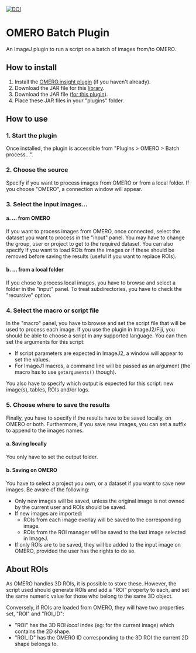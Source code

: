 [![DOI](https://img.shields.io/badge/DOI-10.12688%2Ff1000research.110385.2-GREEN)](https://doi.org/10.12688/f1000research.110385.2)

# OMERO Batch Plugin

An ImageJ plugin to run a script on a batch of images from/to OMERO.

## How to install

1. Install the [OMERO.insight plugin](https://omero-guides.readthedocs.io/en/latest/fiji/docs/installation.html) (if you
   haven't already).
2. Download the JAR file for this [library](https://github.com/GReD-Clermont/simple-omero-client/releases/tag/5.12.1/).
3. Download the JAR file ([for this plugin](https://github.com/GReD-Clermont/omero_batch-plugin/releases/tag/1.0.5/)).
4. Place these JAR files in your "plugins" folder.

## How to use

### 1. Start the plugin

Once installed, the plugin is accessible from "Plugins > OMERO > Batch process...".

### 2. Choose the source

Specify if you want to process images from OMERO or from a local folder. If you choose "OMERO", a connection window will
appear.

### 3. Select the input images...

#### a. ... from OMERO

If you want to process images from OMERO, once connected, select the dataset you want to process in the "input" panel.
You may have to change the group, user or project to get to the required dataset. You can also specify if you want to
load ROIs from the images or if these should be removed before saving the results (useful if you want to replace ROIs).

#### b. ... from a local folder

If you chose to process local images, you have to browse and select a folder in the "input" panel. To treat
subdirectories, you have to check the "recursive" option.

### 4. Select the macro or script file

In the "macro" panel, you have to browse and set the script file that will be used to process each image. If you use the
plugin in ImageJ2/Fiji, you should be able to choose a script in any supported language. You can then set the arguments
for this script:

- If script parameters are expected in ImageJ2, a window will appear to set the values.
- For ImageJ1 macros, a command line will be passed as an argument (the macro has to use `getArguments()` though).

You also have to specify which output is expected for this script: new image(s), tables, ROIs and/or logs.

### 5. Choose where to save the results

Finally, you have to specify if the results have to be saved locally, on OMERO or both. Furthermore, if you save new
images, you can set a suffix to append to the images names.

#### a. Saving locally

You only have to set the output folder.

#### b. Saving on OMERO

You have to select a project you own, or a dataset if you want to save new images. Be aware of the following:

- Only new images will be saved, unless the original image is not owned by the current user and ROIs should be saved.
- If new images are imported:
	- ROIs from each image overlay will be saved to the corresponding image.
	- ROIs from the ROI manager will be saved to the last image selected in ImageJ.
- If only ROIs are to be saved, they will be added to the input image on OMERO, provided the user has the rights to do
  so.

## About ROIs

As OMERO handles 3D ROIs, it is possible to store these. However, the script used should generate ROIs and add a "ROI"
property to each, and set the same numeric value for those who belong to the same 3D object.

Conversely, if ROIs are loaded from OMERO, they will have two properties set, "ROI" and "ROI_ID":
- "ROI" has the 3D ROI *local* index (eg: for the current image) which contains the 2D shape. 
- "ROI_ID" has the OMERO ID corresponding to the 3D ROI the current 2D shape belongs to. 
